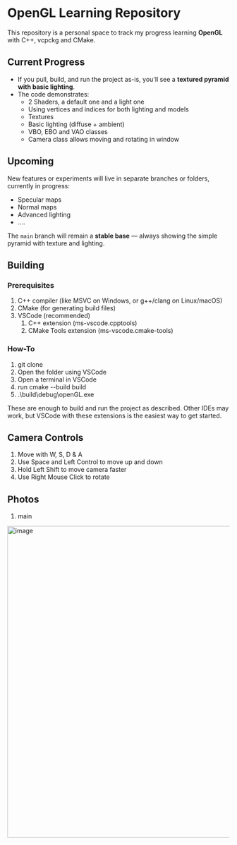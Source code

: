 # OpenGL Learning Repository

This repository is a personal space to track my progress learning **OpenGL** with C++, vcpckg and CMake.  

## Current Progress

- If you pull, build, and run the project as-is, you'll see a **textured pyramid with basic lighting**.  
- The code demonstrates:
  - 2 Shaders, a default one and a light one
  - Using vertices and indices for both lighting and models
  - Textures
  - Basic lighting (diffuse + ambient)
  - VBO, EBO and VAO classes
  - Camera class allows moving and rotating in window 

## Upcoming

New features or experiments will live in separate branches or folders, currently in progress:
- Specular maps
- Normal maps
- Advanced lighting
- ....

The `main` branch will remain a **stable base** — always showing the simple pyramid with texture and lighting.

## Building

### Prerequisites
1. C++ compiler (like MSVC on Windows, or g++/clang on Linux/macOS)
2. CMake (for generating build files)
3. VSCode (recommended)
   1. C++ extension (ms-vscode.cpptools)
   2. CMake Tools extension (ms-vscode.cmake-tools)

### How-To
1. git clone <repo-url>
3. Open the folder using VSCode
4. Open a terminal in VSCode
5. run cmake --build build
6. .\build\debug\openGL.exe

These are enough to build and run the project as described. Other IDEs may work, but VSCode with these extensions is the easiest way to get started.

## Camera Controls
1. Move with W, S, D & A
2. Use Space and Left Control to move up and down
3. Hold Left Shift to move camera faster
4. Use Right Mouse Click to rotate 

## Photos
1. main
<img width="768" height="707" alt="image" src="https://github.com/user-attachments/assets/ed6093fc-47b2-4943-9f91-a3d3d8b48985" />
